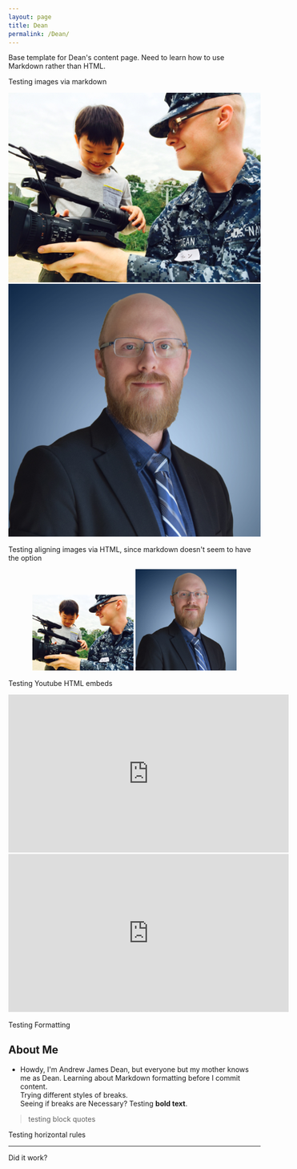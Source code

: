 ```yaml
---
layout: page
title: Dean
permalink: /Dean/
---
```


Base template for Dean's content page. Need to learn how to use Markdown rather
than HTML.

Testing images via markdown

![Sasebo orphanage news story shoot](/assets/img/Dean/Shoot.JPG)
![Look at me all snazzy-like](/assets/img/Dean/Headshot.jpg)

Testing aligning images via HTML, since markdown doesn't seem to have the option

<center>
		<img src="/assets/img/Dean/Shoot.JPG" alt="Sasebo orphanage news story shoot" style="width:40%;">
		<img src="/assets/img/Dean/Headshot.jpg" alt="Look at me all snazzy-like" style="width:40%;">
</center>

Testing Youtube HTML embeds

<iframe width="560" height="315" src="https://www.youtube.com/embed/y1O7XXm_nYM" title="YouTube video player" frameborder="0" allow="accelerometer; autoplay; clipboard-write; encrypted-media; gyroscope; picture-in-picture" allowfullscreen></iframe>

<iframe width="560" height="315" src="https://www.youtube.com/embed/8GtoIR7v5aA" title="YouTube video player" frameborder="0" allow="accelerometer; autoplay; clipboard-write; encrypted-media; gyroscope; picture-in-picture" allowfullscreen></iframe>

Testing Formatting

## About Me
- Howdy, I'm Andrew James Dean, but everyone but my mother knows me as Dean.
Learning about Markdown formatting before I commit content.  
Trying different styles of breaks.<br>
Seeing if breaks are
Necessary?
Testing **bold text**.  
> testing block quotes  

Testing horizontal rules
***
Did it work?
